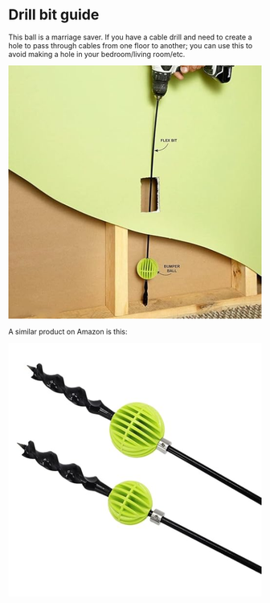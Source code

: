 # Drill bit guide

This ball is a marriage saver. If you have a cable drill and need to create a hole to pass through cables from one floor to another; you can use this to avoid making a hole in your bedroom/living room/etc.

![usage](./use.jpg "use")

A similar product on Amazon is this:

![similar product](./similar-product.jpg "similar product")
